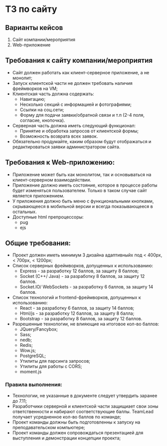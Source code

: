 # ТЗ по сайту
## Варианты кейсов
1. Сайт компании/мероприятия
2. Web-приложение
## Требования к сайту компании/мероприятия
* Сайт должен работать как клиент-серверное приложение, а не монолит;
* Запуск клиентской части не должен требовать наличия фреймворков на VM;
* Клиентская часть должна содержать:
  * Навигацию;
  * Несколько секций с информацией и фотографиями;
  * Ссылки на соц.сети;
  * Форму для подачи заявки/обратной связи и т.п (2-4 поля, согласие, кнопочка).
* Серверная часть должна иметь следующий функционал:
  * Принятие и обработка запросов от клиентской формы;
  * Возможность возврата всех заявок.
* Обязательно продумайте, каким образом будут отображаться и редактироваться заявки администратором сайта.
## Требования к Web-приложению:
* Приложение может быть как монолитом, так и основываться на клиент-серверном взаимодействии.
* Приложение должно иметь состояние, которое в процессе работы будет изменяться пользователем. Только в таком случае сайт является приложением.
* У приложения должно быть меню с функциональными кнопками, скрывающееся в мобильной версии и всегда показывающееся в остальных.
* Доступные html препроцессоры:
  * pug
  * ejs
## Общие требования:
* Проект должен иметь минимум 3 дизайна адаптивныйх под < 400px, < 700px, < 1200px;
* Список серверных фреймворков, допущенных к использованию:
  * Express - за разработку 12 баллов, за защиту 8 баллов;
  * Socket (C++/ Java) - за разработку 8 баллов, за защиту 12 баллов.
  * Socket.IO/ WebSockets - за разработку 6 баллов, за защиту 14 баллов.
* Список технологий и frontend-фреймворков, допущенных к использованию:
  * React - за разработку 6 баллов, за защиту 14 баллов;
  * Html/js - за разработку 12 баллов, за защиту 8 балла;
  * Bootstrap - за разработку 8 баллов, за защиту 12 баллов.
* Разрешенные технологии, не влияющие на итоговое кол-во баллов:
  * JQuery/Fancybox;
  * Sass;
  * nedb;
  * Redis;
  * Wow.js;
  * PostgreSQL;
  * Утилиты для парсинга запросов;
  * Утилиты для работы с CORS;
  * moment.js
### Правила выполнения:
* Технологии, не указанные в документе следует утвердить заранее до 7.11;
* Разработчики серверной и клиентской части защищиает свои зоны ответственности и набирают соответствующие баллы. TeamLead получает усредненное кол-во баллов по команде;
* Проект команды должны быть подготовленны к запуску на преподавательском компьютере;
* Проект команды должен сопровождаться презентацией для выступления и демонстрации концепции проекта;
